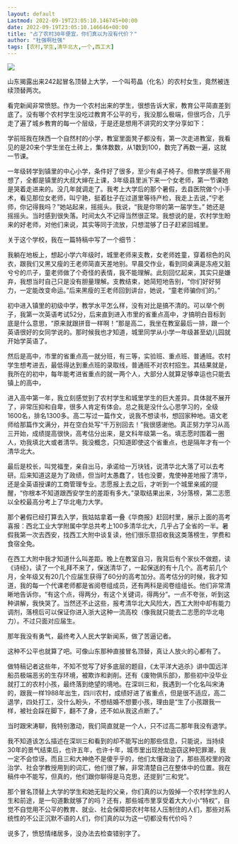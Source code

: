 ```yaml
---
layout: default
Lastmod: 2022-09-19T23:05:10.146745+00:00
date: 2022-09-19T23:05:10.146646+00:00
title: "占了农村30年便宜，你们真以为没有代价？"
author: "杜强啊杜强"
tags: [农村,学生,清华北大,一个,西工大]
---
```


![](https://images.weserv.nl/?url=https%3A//mmbiz.qpic.cn/sz_mmbiz_jpg/u9TMDgHbYJbA6yAhfkUYzf7PCrrJf5NmZqibhCtspwfiaPYC4fJB1eJLZ9EaDvZkWIuibhTtO9Uibsbn3hzdpcVDFQ/640%3Fwx_fmt%3Djpeg)

山东揭露出来242起冒名顶替上大学，一个叫苟晶（化名）的农村女生，竟然被连续顶替两次。

看完新闻非常愤怒。作为一个农村出来的学生，很想告诉大家，教育公平简直差到底了。没有哪个农村学生没吃过教育不公平的亏，我没那么极端，但很巧合，几乎走了遍了城乡教育的每一个层级，于是还是想用不讲究的文字分享如下：

学前班我在陕西一个自然村的小学，教室里面凳子都没有，第一次走进教室，我看见的是20来个学生坐在土砖上，集体数数，从1数到100，数完了再数一遍，这就一节课。

一年级转学到镇里的中心小学，条件好了很多，至少有桌子椅子。但教学质量不用想了，全都是镇里的大叔大婶在上课，3年级县里派下来一个女老师，第一节课她是哭着走进来的。没几年就调走了。我考上大学后的那个暑假，去县医院做个小手术，看见那位女老师，叫宁艳，挺着肚子在过道里等待产检，我走上去说，”宁老师，你记得我吗？”她站起来，摇摇头。我说，“我是你带的第一届学生。” 她还是摇摇头。当时感到很失落。时间太久不记得当然很正常。我想说的是，农村学生盼来的好老师，对他们来说，其实等同于流放，只想混够了日子赶紧回城里。

关于这个学校，我在一篇特稿中写了一个细节：

我躺在地板上，想起小学六年级时，城里老师来支教，女老师姓童，穿着棕色的风衣，跟我们又黑又瘦的王老师简直天差地别。早晨交作业，看到同桌满是冻疮又脏兮兮的爪子，童老师做了个奇怪的表情，我不能理解。此刻回忆起来，其实只是嫌弃，我想当时自己只是没有胆量理解。支教结束，她简短地告别，“你们好好努力，一定能改变命运。”后来黑瘦的王老师回到讲台，她说，“童老师骗你们的。”

初中进入镇里的初级中学，教学水平怎么样，没有对比是搞不清的。可以举个例子，我第一次英语考试52分，后来直到进入市里的省重点高中，才搞明白音标到底是什么意思，“原来就跟拼音一样啊！”那是高二，我坐在教室最后一排，跟一个英语很好的女同学说的。那时候我也才知道，城里同学从小学一年级甚至幼儿园就开始学英语了。

然后是高中，市里的省重点高一就分班，有三等，实验班、重点班、普通班。农村学生想考进去，最低得达到重点班的录取线，普通班不对农村招生。其结果就是，我所在的初中，每年能考进省重点的就一两个人，大部分人就算足够幸运也只能去镇上的高中，

进入高中第一年，我立刻感觉到了农村学生和城里学生的巨大差异。具体就不展开了，非常压抑和自卑，很多人肯定有体会。总之我是没什么心思学习的，全级1600名，排名1300多。高二写过一篇作文，说我不想读书，想回家种地。语文老师给那篇作文满分，并在空白处写“千万别回去！”我很感谢他。真正努力学习从高三开始，成绩提高很快，高考估分出来，是文科年级第一名。填志愿时围着一圈人，劝我填北大或者清华。我没概念，只知道即使这个省重点，也是隔年才有一个清华北大。

最后是校长，叫党福奎，亲自出马，承诺给一万块钱，说清华北大落了可以去考研。后来知道这是为了政绩，但当时太愚蠢了，钱也没要，鬼使神差地报了清华，还是全英语授课的工商管理专业。志愿报上去之后，才听到一个城里亲戚的提醒，“你根本不知道跟西安学生的差距有多大。”录取结果出来，3分落榜，第二志愿以全校最高分考上了华北电力大学。

那个暑假已经打算去入学，我姑姑拿着一叠《华商报》赶回村里，展示上面的高考喜报：西北工业大学附属中学总共考上100多清华北大，几乎占了全省的一半。暑假我第一次去西安，找西工大附中谈复读，他们很乐意招收我这类落榜生，学费和食宿全免。

在西工大附中我才知道什么叫差距。晚上在教室自习，我背后有个家伙不做题，读《诗经》，读了一个礼拜不来了，保送清华了，一起保送的有十几个。高考前几个月，全年级又有20几个应届生获得了60分的高考加分。高考估分的时候，我才知道，我的每一个代课老师都是省阅卷组成员，还有两科是阅卷组组长。他们非常清晰地告诉你，“有这个点，得两分，有这个关键词，得两分”。一点不夸张，听到这种讲解，我快哭了。当然还不止这些，报考清华北大风险大，西工大附中却有能力调剂，落榜后可以保证你进入浙大这种一流高校（像我就只能去二志愿的华北电力）。不过只面对应届生。

那年我没有勇气，最终考入人民大学新闻系，做了苦逼记者。

这种不公平也就算了吧。可像山东那种直接冒名顶替，真让人放火的心都有了。

做特稿记者这些年，不知不觉写了好多底层的题目，《太平洋大逃杀》讲中国远洋船员极端恶劣的生存环境，被欺诈和剥削。还有《废物俱乐部》，那些初中没毕业就打工的农村小孩，最终落到绝望的境地。在深圳三和，我遇到一个化名叫宋涛的，跟我一样1988年出生，四川农村，成绩好进了省重点，但是很不适应，高二退学，四处打工，没什么盼头，不想结婚不想要小孩，理由是“生了小孩跟我一样，被社会踩在脚下，翻不了身，还不如从我这点断了。”

当时跟宋涛聊，我特别激动，我们简直就是一个人，只不过高二那年我没有退学。

我不知道该怎么描述在深圳三和看到的却不能写出的那些信息，只能说，当持续30年的景气结束后，也许五年，也许十年，城市里出现抢劫盗窃这种犯罪潮，我一定不会惊讶。而且三和大神绝不是傻乎乎的，他们太懂政治了，那些高校里的政治学、社会学教授用到的词汇，他们很了解，非常清楚自己在整体中的位置。我在稿件中不能写，但真的，他们跟你聊得是马克思，还提到“三和党”。

那个冒名顶替上大学的学生和她无耻的父亲，你们真的以为毁掉一个农村学生的人生和前途，是一句道歉就够了的吗？还有，那些城市里享受着大大小小“特权”，自觉不自觉用不公平的教育、就业、社会保障把农村年轻人压制住的人们，那些对系统性的不公正沉默不语的人们，你们真的以为这一切都没有代价吗？

说多了，愤怒情绪居多，没办法去检查错别字了。

